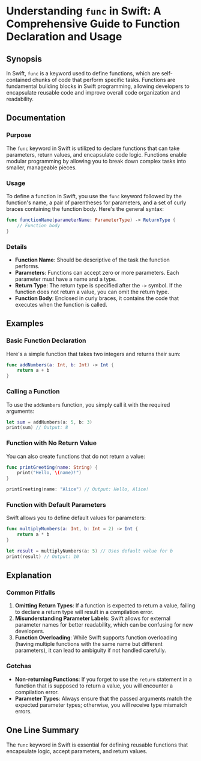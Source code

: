 <!--
Meta Description: # Understanding `func` in Swift: A Comprehensive Guide to Function Declaration and Usage ## Synopsis In Swift, `func` is a keyword used to define func...
Meta Keywords: function, return, swift, func, functions
-->

# Understanding `func` in Swift: A Comprehensive Guide to Function Declaration and Usage

## Synopsis
In Swift, `func` is a keyword used to define functions, which are self-contained chunks of code that perform specific tasks. Functions are fundamental building blocks in Swift programming, allowing developers to encapsulate reusable code and improve overall code organization and readability.

## Documentation
### Purpose
The `func` keyword in Swift is utilized to declare functions that can take parameters, return values, and encapsulate code logic. Functions enable modular programming by allowing you to break down complex tasks into smaller, manageable pieces.

### Usage
To define a function in Swift, you use the `func` keyword followed by the function's name, a pair of parentheses for parameters, and a set of curly braces containing the function body. Here's the general syntax:

```swift
func functionName(parameterName: ParameterType) -> ReturnType {
    // Function body
}
```

### Details
- **Function Name**: Should be descriptive of the task the function performs.
- **Parameters**: Functions can accept zero or more parameters. Each parameter must have a name and a type.
- **Return Type**: The return type is specified after the `->` symbol. If the function does not return a value, you can omit the return type.
- **Function Body**: Enclosed in curly braces, it contains the code that executes when the function is called.

## Examples
### Basic Function Declaration
Here's a simple function that takes two integers and returns their sum:

```swift
func addNumbers(a: Int, b: Int) -> Int {
    return a + b
}
```

### Calling a Function
To use the `addNumbers` function, you simply call it with the required arguments:

```swift
let sum = addNumbers(a: 5, b: 3)
print(sum) // Output: 8
```

### Function with No Return Value
You can also create functions that do not return a value:

```swift
func printGreeting(name: String) {
    print("Hello, \(name)!")
}

printGreeting(name: "Alice") // Output: Hello, Alice!
```

### Function with Default Parameters
Swift allows you to define default values for parameters:

```swift
func multiplyNumbers(a: Int, b: Int = 2) -> Int {
    return a * b
}

let result = multiplyNumbers(a: 5) // Uses default value for b
print(result) // Output: 10
```

## Explanation
### Common Pitfalls
1. **Omitting Return Types**: If a function is expected to return a value, failing to declare a return type will result in a compilation error.
2. **Misunderstanding Parameter Labels**: Swift allows for external parameter names for better readability, which can be confusing for new developers.
3. **Function Overloading**: While Swift supports function overloading (having multiple functions with the same name but different parameters), it can lead to ambiguity if not handled carefully.

### Gotchas
- **Non-returning Functions**: If you forget to use the `return` statement in a function that is supposed to return a value, you will encounter a compilation error.
- **Parameter Types**: Always ensure that the passed arguments match the expected parameter types; otherwise, you will receive type mismatch errors.

## One Line Summary
The `func` keyword in Swift is essential for defining reusable functions that encapsulate logic, accept parameters, and return values.